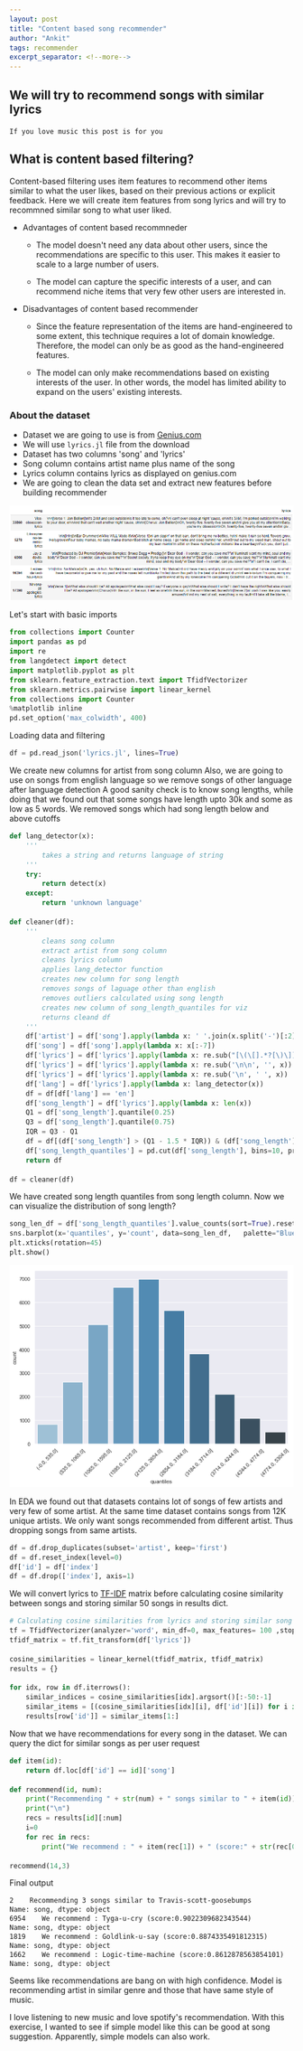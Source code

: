 ```yaml
---
layout: post
title: "Content based song recommender"
author: "Ankit"
tags: recommender
excerpt_separator: <!--more-->
---
```


## We will try to recommend songs with similar lyrics<!--more-->

`If you love music this post is for you`

## What is content based filtering?
Content-based filtering uses item features to recommend other items similar to what the user likes, based on their previous actions or explicit feedback. 
Here we will create item features from song lyrics and will try to recommned similar song to what user liked.

+ Advantages of content based recommneder
	+ The model doesn't need any data about other users, since the recommendations are specific to this user. This makes it easier to scale to a large number of users.

	+ The model can capture the specific interests of a user, and can recommend niche items that very few other users are interested in.

+ Disadvantages of content based recommender
	+ Since the feature representation of the items are hand-engineered to some extent, this technique requires a lot of domain knowledge. Therefore, the model can only be as good as the hand-engineered features.

	+ The model can only make recommendations based on existing interests of the user. In other words, the model has limited ability to expand on the users' existing interests.

### About the dataset
+ Dataset we are going to use is from [Genius.com](https://www.cs.cornell.edu/~arb/data/genius-expertise/)
+ We will use `lyrics.jl` file from the download
+ Dataset has two columns 'song' and 'lyrics'
+ Song column contains artist name plus name of the song
+ Lyrics column contains lyrics as displayed on genius.com
+ We are going to clean the data set and extract new features before building recommender

![Dataset](/assets/content_recommender2.png)

Let's start with basic imports
```python
from collections import Counter
import pandas as pd
import re
from langdetect import detect
import matplotlib.pyplot as plt
from sklearn.feature_extraction.text import TfidfVectorizer
from sklearn.metrics.pairwise import linear_kernel
from collections import Counter
%matplotlib inline
pd.set_option('max_colwidth', 400)
```

Loading data and filtering
```python
df = pd.read_json('lyrics.jl', lines=True)
```
We create new columns for artist from song column
Also, we are going to use on songs from english language so we remove songs of other language after language detection
A good sanity check is to know song lengths, while doing that we found out that some songs have length upto 30k and some as low as 5 words. We removed songs which had song length below and above cutoffs

```python
def lang_detector(x):
    '''
        takes a string and returns language of string
    '''
    try:
        return detect(x)
    except:
        return 'unknown language'

def cleaner(df):
    '''
        cleans song column
        extract artist from song column
        cleans lyrics column
        applies lang_detector function 
        creates new column for song length
        removes songs of laguage other than english
        removes outliers calculated using song length
        creates new column of song_length_quantiles for viz
        returns cleand df
    '''
    df['artist'] = df['song'].apply(lambda x: ' '.join(x.split('-')[:2]))
    df['song'] = df['song'].apply(lambda x: x[:-7])    
    df['lyrics'] = df['lyrics'].apply(lambda x: re.sub("[\(\[].*?[\)\]]", "", x))
    df['lyrics'] = df['lyrics'].apply(lambda x: re.sub('\n\n', '', x))
    df['lyrics'] = df['lyrics'].apply(lambda x: re.sub('\n', ' ', x))
    df['lang'] = df['lyrics'].apply(lambda x: lang_detector(x))
    df = df[df['lang'] == 'en']
    df['song_length'] = df['lyrics'].apply(lambda x: len(x))
    Q1 = df['song_length'].quantile(0.25)
    Q3 = df['song_length'].quantile(0.75)
    IQR = Q3 - Q1
    df = df[(df['song_length'] > (Q1 - 1.5 * IQR)) & (df['song_length'] < (Q3 + 1.5 * IQR))]
    df['song_length_quantiles'] = pd.cut(df['song_length'], bins=10, precision=0)    
    return df

df = cleaner(df)
```

We have created song length quantiles from song length column. Now we can visualize the distribution of song length?
```python
song_len_df = df['song_length_quantiles'].value_counts(sort=True).reset_index().rename(columns={'index': 'quantiles', 'song_length_quantiles':'count'})
sns.barplot(x='quantiles', y='count', data=song_len_df,   palette="Blues_d")
plt.xticks(rotation=45)
plt.show()
```
![Song length distribution](/assets/content_recomender.png)

In EDA we found out that datasets contains lot of songs of few artists and very few of some artist. At the same time dataset contains songs from 12K unique artists. We only want songs recommended from different artist. Thus dropping songs from same artists.
```python
df = df.drop_duplicates(subset='artist', keep='first')
df = df.reset_index(level=0)
df['id'] = df['index']
df = df.drop(['index'], axis=1)
```

We will convert lyrics to [TF-IDF](https://en.wikipedia.org/wiki/Tf%E2%80%93idf) matrix before calculating cosine similarity between songs and storing similar 50 songs in results dict. 
```python
# Calculating cosine similarities from lyrics and storing similar song results in results dict
tf = TfidfVectorizer(analyzer='word', min_df=0, max_features= 100 ,stop_words='english', lowercase=True)
tfidf_matrix = tf.fit_transform(df['lyrics'])

cosine_similarities = linear_kernel(tfidf_matrix, tfidf_matrix)
results = {}

for idx, row in df.iterrows():
    similar_indices = cosine_similarities[idx].argsort()[:-50:-1]
    similar_items = [(cosine_similarities[idx][i], df['id'][i]) for i in similar_indices]
    results[row['id']] = similar_items[1:]
```

Now that we have recommendations for every song in the dataset. We can query the dict for similar songs as per user request
```python
def item(id):
    return df.loc[df['id'] == id]['song']

def recommend(id, num):
    print("Recommending " + str(num) + " songs similar to " + item(id))
    print("\n")
    recs = results[id][:num]
    i=0
    for rec in recs:
        print("We recommend : " + item(rec[1]) + " (score:" + str(rec[0]) + ")")

recommend(14,3)
```
Final output
```
2    Recommending 3 songs similar to Travis-scott-goosebumps
Name: song, dtype: object
6954    We recommend : Tyga-u-cry (score:0.9022309682343544)
Name: song, dtype: object
1819    We recommend : Goldlink-u-say (score:0.8874335491812315)
Name: song, dtype: object
1662    We recommend : Logic-time-machine (score:0.8612878563854101)
Name: song, dtype: object
```

Seems like recommendations are bang on with high confidence. Model is recommending artist in similar
genre and those that have same style of music.

I love listening to new music and love spotify's recommendation. With this exercise, I wanted to see if simple model like this can be good at song suggestion. Apparently, simple models can also work.
